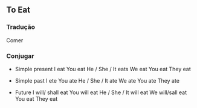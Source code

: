 ## To Eat

### Tradução
Comer

### Conjugar

- Simple present
    I eat
    You eat
    He / She / It eats
    We eat
    You eat
    They eat

- Simple past
    I ete
    You ate
    He / She / It ate
    We ate
    You ate
    They ate

- Future
    I will/ shall eat
    You will eat
    He / She / It will eat
    We will/sall eat
    You eat
    They eat